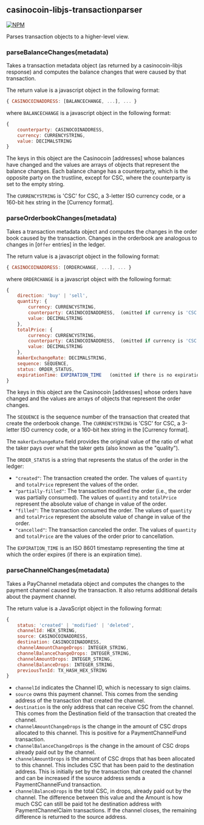 
casinocoin-libjs-transactionparser
----------------------------

[![NPM](https://nodei.co/npm/casinocoin-libjs-transactionparser.png)](https://www.npmjs.org/package/casinocoin-libjs-transactionparser)

Parses transaction objects to a higher-level view.

### parseBalanceChanges(metadata)

Takes a transaction metadata object (as returned by a casinocoin-libjs response) and computes the balance changes that were caused by that transaction.

The return value is a javascript object in the following format:

```javascript
{ CASINOCOINADDRESS: [BALANCECHANGE, ...], ... }
```

where `BALANCECHANGE` is a javascript object in the following format:

```javascript
{
    counterparty: CASINOCOINADDRESS,
    currency: CURRENCYSTRING,
    value: DECIMALSTRING
}
```

The keys in this object are the Casinocoin [addresses] whose balances have changed and the values are arrays of objects that represent the balance changes. Each balance change has a counterparty, which is the opposite party on the trustline, except for CSC, where the counterparty is set to the empty string.

The `CURRENCYSTRING` is 'CSC' for CSC, a 3-letter ISO currency code, or a 160-bit hex string in the [Currency format].


### parseOrderbookChanges(metadata)

Takes a transaction metadata object and computes the changes in the order book caused by the transaction. Changes in the orderbook are analogous to changes in [`Offer` entries] in the ledger.


The return value is a javascript object in the following format:

```javascript
{ CASINOCOINADDRESS: [ORDERCHANGE, ...], ... }
```

where `ORDERCHANGE` is a javascript object with the following format:

```javascript
{
    direction: 'buy' | 'sell',
    quantity: {
        currency: CURRENCYSTRING,
        counterparty: CASINOCOINADDRESS,  (omitted if currency is 'CSC')
        value: DECIMALSTRING
    },
    totalPrice: {
        currency: CURRENCYSTRING,
        counterparty: CASINOCOINADDRESS,  (omitted if currency is 'CSC')
        value: DECIMALSTRING
    },
    makerExchangeRate: DECIMALSTRING,
    sequence: SEQUENCE,
    status: ORDER_STATUS,
    expirationTime: EXPIRATION_TIME   (omitted if there is no expiration time)
}
```


The keys in this object are the Casinocoin [addresses] whose orders have changed and the values are arrays of objects that represent the order changes.

The `SEQUENCE` is the sequence number of the transaction that created that create the orderbook change.
The `CURRENCYSTRING` is 'CSC' for CSC, a 3-letter ISO currency code, or a 160-bit hex string in the [Currency format].

The `makerExchangeRate` field provides the original value of the ratio of what the taker pays over what the taker gets (also known as the "quality").

The `ORDER_STATUS` is a string that represents the status of the order in the ledger:

*   `"created"`: The transaction created the order. The values of `quantity` and `totalPrice` represent the values of the order.
*   `"partially-filled"`: The transaction modified the order (i.e., the order was partially consumed). The values of `quantity` and `totalPrice` represent the absolute value of change in value of the order.
*   `"filled"`: The transaction consumed the order. The values of `quantity` and `totalPrice` represent the absolute value of change in value of the order.
*   `"cancelled"`: The transaction canceled the order. The values of `quantity` and `totalPrice` are the values of the order prior to cancellation.

The `EXPIRATION_TIME` is an ISO 8601 timestamp representing the time at which the order expires (if there is an expiration time).


### parseChannelChanges(metadata)

Takes a PayChannel metadata object and computes the changes to the payment channel caused by the transaction. It also returns additional details about the payment channel.

The return value is a JavaScript object in the following format:

```javascript
{
    status: 'created' | 'modified' | 'deleted',
    channelId: HEX_STRING,
    source: CASINOCOINADDRESS,
    destination: CASINOCOINADDRESS,
    channelAmountChangeDrops: INTEGER_STRING,
    channelBalanceChangeDrops: INTEGER_STRING,
    channelAmountDrops: INTEGER_STRING,
    channelBalanceDrops: INTEGER_STRING,
    previousTxnId: TX_HASH_HEX_STRING
}
```

* `channelId` indicates the Channel ID, which is necessary to sign claims.
* `source` owns this payment channel. This comes from the sending address of the transaction that created the channel.
* `destination` is the only address that can receive CSC from the channel. This comes from the Destination field of the transaction that created the channel.
* `channelAmountChangeDrops` is the change in the amount of CSC drops allocated to this channel. This is positive for a PaymentChannelFund transaction.
* `channelBalanceChangeDrops` is the change in the amount of CSC drops already paid out by the channel.
* `channelAmountDrops` is the amount of CSC drops that has been allocated to this channel. This includes CSC that has been paid to the destination address. This is initially set by the transaction that created the channel and can be increased if the source address sends a PaymentChannelFund transaction.
* `channelBalanceDrops` is the total CSC, in drops, already paid out by the channel. The difference between this value and the Amount is how much CSC can still be paid tot he destination address with PaymentChannelClaim transactions. If the channel closes, the remaining difference is returned to the source address.